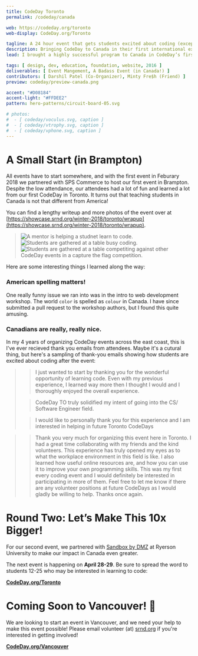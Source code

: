 ```yaml
---
title: CodeDay Toronto
permalink: /codeday/canada

web: https://codeday.org/toronto
web-display: CodeDay.org/Toronto

tagline: A 24 hour event that gets students excited about coding (except it's in Canada!)
description: Bringing CodeDay to Canada in their first international expansion.
lead: I brought a highly successful program to Canada in CodeDay’s first international expansion, with help from some friends.

tags: [ design, dev, education, foundation, website, 2016 ]
deliverables: [ Event Mangement, A Badass Event (in Canada!) ]
contributors: [ Darshil Patel (Co-Organizer), Minty Fre$h (Friend) ]
preview: codeday/preview-canada.png

accent: "#D08184"
accent-light: "#FFDEE2"
pattern: hero-patterns/circuit-board-05.svg

# photos:
#  - [ codeday/voculus.svg, caption ]
#  - [ codeday/vtrophy.svg, caption ]
#  - [ codeday/vphone.svg, caption ]
---
```


# A Small Start (in Brampton)

All events have to start somewhere, and with the first event in Feburary 2018 we partnered with SPS Commerce to host our first event in Brampton. Despite the low attendance, our attendees had a lot of fun and learned a lot from our first CodeDay in Toronto. It turns out that teaching students in Canada is not that different from America!

You can find a lengthy writeup and more photos of the event over at [https://showcase.srnd.org/winter-2018/toronto/wrapup](https://showcase.srnd.org/winter-2018/toronto/wrapup).

<blockquote class="text-center">
	<row>
		<column class=""><img src="{{ site.baseurl }}/media/codeday/to-w2018-photo1.jpg" alt="A mentor is helping a studnet learn to code."></column>
		<column class=""><img src="{{ site.baseurl }}/media/codeday/to-w2018-photo2.jpg" alt="Students are gathered at a table busy coding."></column>
		<column class=""><img src="{{ site.baseurl }}/media/codeday/to-w2018-photo3.jpg" alt="Students are gathered at a table competiting against other CodeDay events in a capture the flag competition."></column>
	</row>
</blockquote>

Here are some interesting things I learned along the way:

### American spelling matters!

One really funny issue we ran into was in the intro to web development workshop. The world `color` is spelled as `colour` in Canada. I have since submitted a pull request to the workshop authors, but I found this quite amusing.

### Canadians are really, really nice.

In my 4 years of organizing CodeDay events across the east coast, this is I've ever recieved thank you emails from attendees. Maybe it's a cutural thing, but here's a sampling of thank-you emails showing how students are excited about coding after the event:

> > I just wanted to start by thanking you for the wonderful opportunity of learning code. Even with my previous experience, I learned way more then I thought I would and I thoroughly enjoyed the overall experience.
>
> > CodeDay TO truly solidified my intent of going into the CS/ Software Engineer field.
>
> > I would like to personally thank you for this experience and I am interested in helping in future Toronto CodeDays


> > Thank you very much for organizing this event here in Toronto. I had a great time collaborating with my friends and the kind volunteers. This experience has truly opened my eyes as to what the workplace environment in this field is like. I also learned how useful online resources are, and how you can use it to improve your own programming skills. This was my first every coding event and I would definitely be interested in participating in more of them. Feel free to let me know if there are any volunteer positions at future CodeDays as I would gladly be willing to help. Thanks once again.

# Round Two: Let’s Make This 10x Bigger!

For our second event, we partnered with [Sandbox by DMZ](https://www.sandboxdmz.com) at Ryerson University to make our impact in Canada even greater.

The next event is happening on **April 28-29**. Be sure to spread the word to students 12-25 who may be interested in learning to code:

**[CodeDay.org/Toronto](https://codeday.org/toronto/)**

# Coming Soon to Vancouver! :eyes:

We are looking to start an event in Vancouver, and we need your help to make this event possible! Please email volunteer (at) [srnd.org](https://srnd.org) if you're interested in getting involved!

**[CodeDay.org/Vancouver](https://codeday.org/vancouver/)**